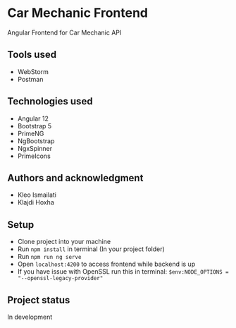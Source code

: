 # Car Mechanic Frontend
Angular Frontend for Car Mechanic API

## Tools used
* WebStorm
* Postman

## Technologies used
* Angular 12
* Bootstrap 5
* PrimeNG
* NgBootstrap
* NgxSpinner
* PrimeIcons

## Authors and acknowledgment
* Kleo Ismailati
* Klajdi Hoxha

## Setup
* Clone project into your machine
* Run ```npm install``` in terminal (In your project folder)
* Run ```npm run ng serve```
* Open ```localhost:4200``` to access frontend while backend is up
* If you have issue with OpenSSL run this in terminal: ```$env:NODE_OPTIONS = "--openssl-legacy-provider"```

## Project status
In development
